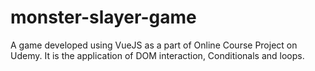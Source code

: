 # monster-slayer-game
A game developed using VueJS as a part of Online Course Project on Udemy. It is the application of DOM interaction, Conditionals and loops.
